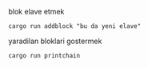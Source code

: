 blok elave etmek
```
cargo run addblock "bu da yeni elave"
```

yaradilan bloklari gostermek

```
cargo run printchain
```
